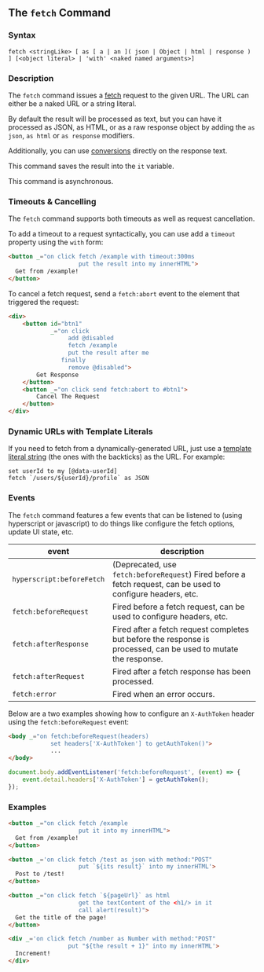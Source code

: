 
## The `fetch` Command

### Syntax

```ebnf
fetch <stringLike> [ as [ a | an ]( json | Object | html | response ) ] [<object literal> | 'with' <naked named arguments>]
```

### Description

The `fetch` command issues a [fetch](https://developer.mozilla.org/en-US/docs/Web/API/Fetch_API/Using_Fetch) request to the
given URL. The URL can either be a naked URL or a string literal.

By default the result will be processed as text, but you can have it processed
as JSON, as HTML, or as a raw response object by adding the `as json`, `as html`
or `as response` modifiers.

Additionally, you can use [conversions](/expressions/as) directly on the
response text.

This command saves the result into the `it` variable.

This command is asynchronous.

### Timeouts & Cancelling

The `fetch` command supports both timeouts as well as request cancellation.

To add a timeout to a request syntactically, you can use add a `timeout` property using the `with` form:

```html
<button _="on click fetch /example with timeout:300ms
                    put the result into my innerHTML">
  Get from /example!
</button>
```

To cancel a fetch request, send a `fetch:abort` event to the element that triggered the request:

```html
<div>
    <button id="btn1"
            _="on click
                 add @disabled
                 fetch /example
                 put the result after me
               finally
                 remove @disabled">
        Get Response
    </button>
    <button _="on click send fetch:abort to #btn1">
        Cancel The Request
    </button>
</div>
```

### Dynamic URLs with Template Literals

If you need to fetch from a dynamically-generated URL, just use a [template literal string](/expressions/string/) (the ones with the backticks) as the URL.  For example:

```hyperscript
set userId to my [@data-userId]
fetch `/users/${userId}/profile` as JSON
```

### Events

The `fetch` command features a few events that can be listened to (using hyperscript or javascript) to do things
like configure the fetch options, update UI state, etc.

|  event | description
|-------|-------------
|`hyperscript:beforeFetch`| (Deprecated, use `fetch:beforeRequest`) Fired before a fetch request, can be used to configure headers, etc.
|`fetch:beforeRequest`| Fired before a fetch request, can be used to configure headers, etc.
|`fetch:afterResponse`| Fired after a fetch request completes but before the response is processed, can be used to mutate the response.
|`fetch:afterRequest`| Fired after a fetch response has been processed.
|`fetch:error`| Fired when an error occurs.

Below are a two examples showing how to configure an `X-AuthToken` header using the `fetch:beforeRequest` event:

```html
<body _="on fetch:beforeRequest(headers)
            set headers['X-AuthToken'] to getAuthToken()">
            ...
</body>
```

```javascript
document.body.addEventListener('fetch:beforeRequest', (event) => {
    event.detail.headers['X-AuthToken'] = getAuthToken();
});
```

### Examples

```html
<button _="on click fetch /example
                    put it into my innerHTML">
  Get from /example!
</button>

<button _='on click fetch /test as json with method:"POST"
                    put `${its result}` into my innerHTML'>
  Post to /test!
</button>

<button _="on click fetch `${pageUrl}` as html
                    get the textContent of the <h1/> in it
                    call alert(result)">
  Get the title of the page!
</button>

<div _='on click fetch /number as Number with method:"POST"
                 put "${the result + 1}" into my innerHTML'>
  Increment!
</div>
```
